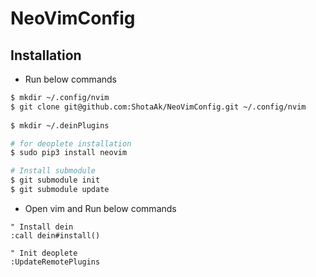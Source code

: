# NeoVimConfig

## Installation
- Run below commands

```zsh
$ mkdir ~/.config/nvim
$ git clone git@github.com:ShotaAk/NeoVimConfig.git ~/.config/nvim
    
$ mkdir ~/.deinPlugins

# for deoplete installation
$ sudo pip3 install neovim

# Install submodule
$ git submodule init
$ git submodule update
```

- Open vim and Run below commands
```vim
" Install dein
:call dein#install()

" Init deoplete
:UpdateRemotePlugins
```
